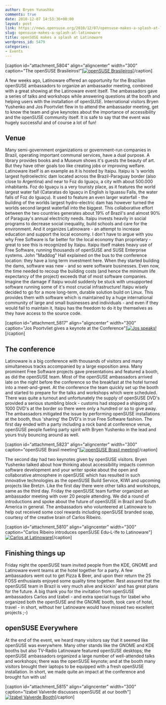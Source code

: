 ```yaml
---
author: Bryen Yunashko
comments: true
date: 2010-12-07 14:53:36+00:00
layout: post
link: https://news.opensuse.org/2010/12/07/opensuse-makes-a-splash-at-latinoware/
slug: opensuse-makes-a-splash-at-latinoware
title: openSUSE makes a splash at Latinoware
wordpress_id: 5479
categories:
- Events
---
```


[caption id="attachment_5804" align="aligncenter" width="300" caption="The openSUSE Brasileiros!"][![openSUSE Brasileiros](/wp-content/uploads/2010/12/openSUSE-Brasil-Group-DSC00240.jpg)](http://news.opensuse.org/2010/12/07/opensuse-makes-a-splash-at-latinoware/sony-dsc/)[/caption]

A few weeks ago, Latinoware offered an opportunity for the Brazilian openSUSE ambassadors to organize an ambassador meeting, combined with a great showing at the Latinoware event itself. The ambassadors gave a series of talks and workshops while answering questions at the booth and helping users with the installation of openSUSE. International visitors Bryen Yushenko and Jos Poortvliet flew in to attend the ambassador meeting, get to know the team and give keynotes about the importance of accessibility and the openSUSE community itself. It is safe to say that the event was hugely successful and of course a lot of fun!

<!-- more -->


## Venue


Many semi-government organizations or government-run companies in Brazil, operating important communal services, have a dual purpose. A library provides books and a Museum shows it's guests the beauty of art. But they have other goals too like creating jobs or improving welfare. Latinoware itself is an example as it is hosted by Itaipu. Itaipu is 's worlds largest hydroelectric dam located across the Brazil-Paraguay border (also close to Argentina) and near to Foz do Iguaçu, a city with about 500.000 inhabitants. Foz do Iguaçu is a very touristy place, as it features the world largest water fall (Cataratas do Iguaçu in English is Iguassu Falls, the water falls of Foz do Iguaçu). It used to feature an even larger waterfall - the building of the worlds largest hydro-electric dam has however turned the worlds second largest waterfall into the biggest. This collaborative effort between the two countries generates about 19% of Brazil's and almost 90% of Paraguay's annual electricity needs. Itaipu invests heavily in social programs to decrease social  inequality, build schools and care for the environment. And it organizes Latinoware - an attempt to increase education and support the local economy. I don't have to argue with you why Free Software is far better for the local economy than proprietary - great to see this is recognized by Itaipu. Itaipu itself makes heavy use of Free Software, running thousands of openSUSE and SUSE Enterprise systems. John "Maddog" Hall explained on the bus to the conference location: they have a long term investment here. When they started building the dams, software was new - and so were software businesses. Even now, the time needed to recoup the building costs (and hence the minimum life expectancy of the project) exceeds that of most software companies. Imagine the damage if Itaipu would suddenly be stuck with unsupported software running some of it's most crucial infrastructure! Itaipu wisely decided to go for a more long-term, durable solution build on Linux. This provides them with software which is maintained by a huge international community of large and small businesses and individuals - and even if they would fail to maintain it, Itaipu has the freedom to do it by themselves as they have access to the source code.

[caption id="attachment_5817" align="aligncenter" width="300" caption="Jos Poortvliet gives a keynote at the Conference"][![Jos speaks!](/wp-content/uploads/2010/12/Jos-DSC00137.jpg)](http://news.opensuse.org/2010/12/07/opensuse-makes-a-splash-at-latinoware/sony-dsc-5/)[/caption]


## The conference


Latinoware is a big conference with thousands of visitors and many simultaneous tracks accompanied by a large exposition area. Many prominent Free Software projects gave presentations and featured a booth, as did the openSUSE team. Most of the openSUSE ambassadors arrived late on the night before the conference so the breakfast at the hotel turned into a meet-and-greet. At the conference the team quickly set up the booth and started to prepare for the talks and workshops which were scheduled. There was quite a turnout and unfortunately the supply of openSUSE DVD's provided a serious stumbling block - customs had stopped a shipping of 1000 DVD's at the border so there were only a hundred or so to give away. The ambassadors mitigated the issue by performing openSUSE installations at the booth, thus 'sharing' the DVD's in true Free Software fashion. The first day ended with a party including a rock band at conference venue, openSUSE people fueling party spirit with Bryen Yushenko in the lead and yours truly bouncing around as well.

[caption id="attachment_5823" align="aligncenter" width="300" caption="openSUSE Brasil meeting"][![openSUSE Brasil meeting](/wp-content/uploads/2010/12/oS-Brazil-meeting-DSC00235.jpg)](http://news.opensuse.org/2010/12/07/opensuse-makes-a-splash-at-latinoware/sony-dsc-7/)[/caption]

The second day had two keynotes given by openSUSE visitors. Bryen Yushenko talked about how thinking about accessibility impacts common software development and your writer spoke about the open and collaborative atmosphere in openSUSE which has resulted in such innovative technologies as the openSUSE Build Service, KIWI and upcoming projects like Bretzn. Like the first day there were other talks and workshops, same as the third day. Friday the openSUSE team further organized an ambassador meeting with over 20 people attending. We did a round of introductions and spoke about the future of openSUSE in Brazil and South America in general. The ambassadors who volunteered at Latinoware to help out received some cool rewards including openSUSE branded soap, courtesy of the creative brain of Carlos Ribeiro.

[caption id="attachment_5810" align="aligncenter" width="300" caption="Carlos Ribeiro introduces openSUSE Edu-L-Ife to Latinoware"][![Carlos at Latinoware](/wp-content/uploads/2010/12/Carlos-DSC00197.jpg)](http://news.opensuse.org/2010/12/07/opensuse-makes-a-splash-at-latinoware/sony-dsc-2/)[/caption]


## Finishing things up


Friday night the openSUSE team invited people from the KDE, GNOME and Latinoware event teams at the hotel together for a party. A few ambassadors went out to get Pizza & Beer, and upon their return the 25 FOSS enthusiasts enjoyed some quality time together. Rest assured that the openSUSE team in Brazil is very much alive and kickin' and has great plans for the future. A big thank you for the invitation from openSUSE ambassadors Carlos and Izabel - and extra special hugs for Izabel who organized both the openSUSE and the GNOME booth, took care of hotel, travel - in short, without her Latinoware would have missed two excellent projects ;-)


## openSUSE Everywhere


At the end of the event, we heard many visitors say that it seemed like openSUSE was everywhere. Many other stands like the GNOME and KDE booths but also TV-Radio Latinoware featured openSUSE desktops; the openSUSE ambassadors organized a large number of well-attended talks and workshops; there was the openSUSE keynote; and at the booth many visitors brought their laptops to be equipped with a fresh openSUSE installation. In short, we made quite an impact at the conference and brought fun with us!

[caption id="attachment_5815" align="aligncenter" width="300" caption="Izabel Valverde discusses openSUSE at our booth"][![Izabel Valverde Booth](/wp-content/uploads/2010/12/Izabel-DSC00063.jpg)](http://news.opensuse.org/2010/12/07/opensuse-makes-a-splash-at-latinoware/sony-dsc-4/)[/caption]
